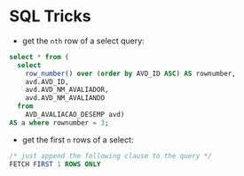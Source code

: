 # SQL Tricks

* get the `nth` row of a select query:

```sql
select * from (
  select
    row_number() over (order by AVD_ID ASC) AS rownumber,
    avd.AVD_ID,
    avd.AVD_NM_AVALIADOR,
    avd.AVD_NM_AVALIANDO
  from
    AVD_AVALIACAO_DESEMP avd)
AS a where rownumber = 3;
```

* get the first `n` rows of a select:

```sql
/* just append the following clause to the query */
FETCH FIRST 1 ROWS ONLY
```
